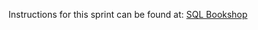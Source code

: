 Instructions for this sprint can be found at: [SQL Bookshop](https://l2c.northcoders.com/courses/jv-be/jv-databases-intro)
